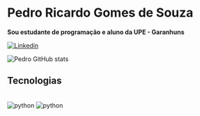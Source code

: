 # Pedro Ricardo Gomes de Souza
**Sou estudante de programação e aluno da UPE - Garanhuns**

[![Linkedin](https://img.shields.io/badge/LinkedIn-0077B5?style=for-the-badge&logo=linkedin&logoColor=white)](https://www.linkedin.com/in/pedro-ricardo-gomes-de-souza-ab30aa29a/)

![Pedro GitHub stats](https://github-readme-stats.vercel.app/api?username=Pedro-RGS&theme=radical&show_icons=true)

## Tecnologias
<div style="display: inline_block"><br/>
 <img align="center" alt="python" src="https://img.shields.io/badge/Python-3776AB?style=for-the-badge&logo=python&logoColor=white"/>
 <img align="center" alt="python" src="https://img.shields.io/badge/Java-ED8B00?style=for-the-badge&logo=openjdk&logoColor=white"/>
</div>
